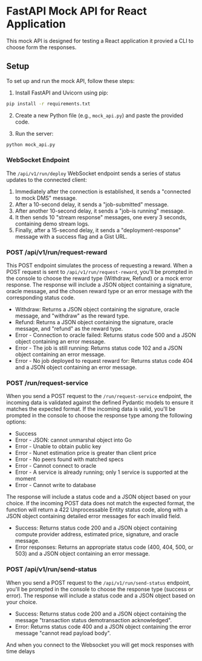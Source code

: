 # FastAPI Mock API for React Application

This mock API is designed for testing a React application it provied a CLI to choose form the responses.

## Setup

To set up and run the mock API, follow these steps:

1. Install FastAPI and Uvicorn using pip:

```bash
pip install -r requirements.txt
```

2. Create a new Python file (e.g., `mock_api.py`) and paste the provided code.

3. Run the server:

```bash 
python mock_api.py
```

### WebSocket Endpoint

The `/api/v1/run/deploy` WebSocket endpoint sends a series of status updates to the connected client:

1. Immediately after the connection is established, it sends a "connected to mock DMS" message.
2. After a 10-second delay, it sends a "job-submitted" message.
3. After another 10-second delay, it sends a "job-is running" message.
4. It then sends 10 "stream response" messages, one every 3 seconds, containing demo stream logs.
5. Finally, after a 15-second delay, it sends a "deployment-response" message with a success flag and a Gist URL.

### POST /api/v1/run/request-reward

This POST endpoint simulates the process of requesting a reward. When a POST request is sent to `/api/v1/run/request-reward`, you'll be prompted in the console to choose the reward type (Withdraw, Refund) or a mock error response. The response will include a JSON object containing a signature, oracle message, and the chosen reward type or an error message with the corresponding status code.

- Withdraw: Returns a JSON object containing the signature, oracle message, and "withdraw" as the reward type.
- Refund: Returns a JSON object containing the signature, oracle message, and "refund" as the reward type.
- Error - Connection to oracle failed: Returns status code 500 and a JSON object containing an error message.
- Error - The job is still running: Returns status code 102 and a JSON object containing an error message.
- Error - No job deployed to request reward for: Returns status code 404 and a JSON object containing an error message.

 

### POST /run/request-service

When you send a POST request to the `/run/request-service` endpoint, the incoming data is validated against the defined Pydantic models to ensure it matches the expected format. If the incoming data is valid, you'll be prompted in the console to choose the response type among the following options:

- Success
- Error - JSON: cannot unmarshal object into Go
- Error - Unable to obtain public key
- Error - Nunet estimation price is greater than client price
- Error - No peers found with matched specs
- Error - Cannot connect to oracle
- Error - A service is already running; only 1 service is supported at the moment
- Error - Cannot write to database

The response will include a status code and a JSON object based on your choice. If the incoming POST data does not match the expected format, the function will return a 422 Unprocessable Entity status code, along with a JSON object containing detailed error messages for each invalid field.

- Success: Returns status code 200 and a JSON object containing compute provider address, estimated price, signature, and oracle message.
- Error responses: Returns an appropriate status code (400, 404, 500, or 503) and a JSON object containing an error message.



### POST /api/v1/run/send-status

When you send a POST request to the `/api/v1/run/send-status` endpoint, you'll be prompted in the console to choose the response type (success or error). The response will include a status code and a JSON object based on your choice.

- Success: Returns status code 200 and a JSON object containing the message "transaction status demotransaction acknowledged".
- Error: Returns status code 400 and a JSON object containing the error message "cannot read payload body".


And when you connect to the Websocket you will get mock responses with time delays  